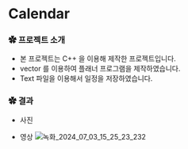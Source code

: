 # Calendar

### ✿ 프로젝트 소개

- 본 프로젝트는 C++ 을 이용해 제작한 프로젝트입니다.
- vector 를 이용하여 플래너 프로그램을 제작하였습니다.
- Text 파일을 이용해서 일정을 저장하였습니다.

### ✿ 결과

- 사진
  

- 영상
  ![녹화_2024_07_03_15_25_23_232](https://github.com/cjfghksals/hamster_detector_v3/assets/95117186/d69700b6-6755-4a54-9e1c-02ee1e4054aa)
